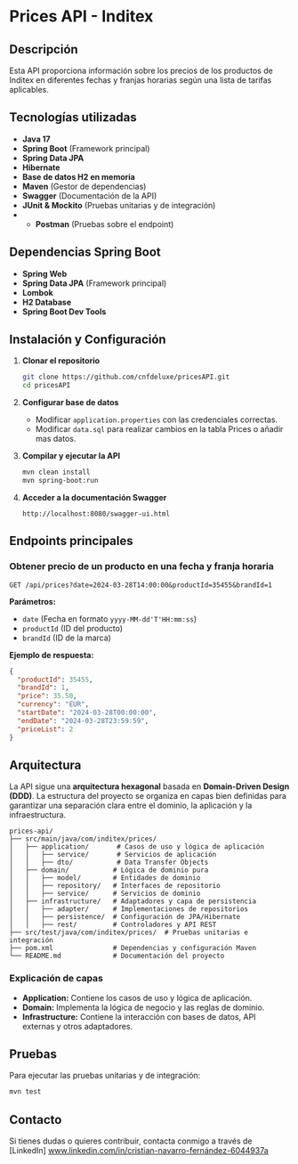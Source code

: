 # Prices API - Inditex

## Descripción

Esta API proporciona información sobre los precios de los productos de Inditex en diferentes fechas y franjas horarias según una lista de tarifas aplicables.

## Tecnologías utilizadas

- **Java 17**
- **Spring Boot** (Framework principal)
- **Spring Data JPA** 
- **Hibernate** 
- **Base de datos H2 en memoria**
- **Maven** (Gestor de dependencias)
- **Swagger** (Documentación de la API)
- **JUnit & Mockito** (Pruebas unitarias y de integración)
- - **Postman** (Pruebas sobre el endpoint)
 
## Dependencias Spring Boot
- **Spring Web**
- **Spring Data JPA** (Framework principal)
- **Lombok**
- **H2 Database**
- **Spring Boot Dev Tools**

## Instalación y Configuración

1. **Clonar el repositorio**
   ```sh
   git clone https://github.com/cnfdeluxe/pricesAPI.git
   cd pricesAPI
   ```
2. **Configurar base de datos**
   - Modificar `application.properties` con las credenciales correctas.
   - Modificar `data.sql` para realizar cambios en la tabla Prices o añadir mas datos.

3. **Compilar y ejecutar la API**
   ```sh
   mvn clean install
   mvn spring-boot:run
   ```

4. **Acceder a la documentación Swagger**
   ```
   http://localhost:8080/swagger-ui.html
   ```

## Endpoints principales

### Obtener precio de un producto en una fecha y franja horaria

```http
GET /api/prices?date=2024-03-28T14:00:00&productId=35455&brandId=1
```

**Parámetros:**
- `date` (Fecha en formato `yyyy-MM-dd'T'HH:mm:ss`)
- `productId` (ID del producto)
- `brandId` (ID de la marca)

**Ejemplo de respuesta:**
```json
{
  "productId": 35455,
  "brandId": 1,
  "price": 35.50,
  "currency": "EUR",
  "startDate": "2024-03-28T00:00:00",
  "endDate": "2024-03-28T23:59:59",
  "priceList": 2
}
```

## Arquitectura

La API sigue una **arquitectura hexagonal** basada en **Domain-Driven Design (DDD)**. La estructura del proyecto se organiza en capas bien definidas para garantizar una separación clara entre el dominio, la aplicación y la infraestructura.

```
prices-api/
├── src/main/java/com/inditex/prices/
│   ├── application/       # Casos de uso y lógica de aplicación
│   │   ├── service/       # Servicios de aplicación
│   │   ├── dto/           # Data Transfer Objects
│   ├── domain/           # Lógica de dominio pura
│   │   ├── model/        # Entidades de dominio
│   │   ├── repository/   # Interfaces de repositorio
│   │   ├── service/      # Servicios de dominio
│   ├── infrastructure/   # Adaptadores y capa de persistencia
│   │   ├── adapter/      # Implementaciones de repositorios
│   │   ├── persistence/  # Configuración de JPA/Hibernate
│   │   ├── rest/         # Controladores y API REST
├── src/test/java/com/inditex/prices/  # Pruebas unitarias e integración
├── pom.xml               # Dependencias y configuración Maven
└── README.md             # Documentación del proyecto
```

### Explicación de capas
- **Application:** Contiene los casos de uso y lógica de aplicación.
- **Domain:** Implementa la lógica de negocio y las reglas de dominio.
- **Infrastructure:** Contiene la interacción con bases de datos, API externas y otros adaptadores.

## Pruebas

Para ejecutar las pruebas unitarias y de integración:
```sh
mvn test
```

## Contacto

Si tienes dudas o quieres contribuir, contacta conmigo a través de [LinkedIn] www.linkedin.com/in/cristian-navarro-fernández-6044937a 
